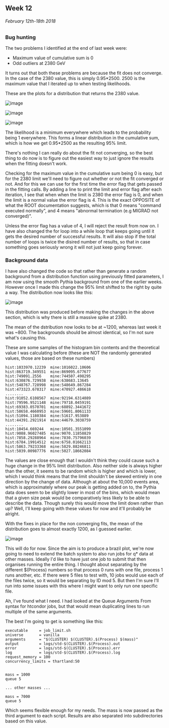 ## Week 12
###### February 12th-18th 2018

### Bug hunting

The two problems I identified at the end of last week were:

* Maximum value of cumulative sum is 0
* Odd outliers at 2380 GeV

It turns out that both these problems are because the fit does not converge.
In the case of the 2380 value, this is simply 0.95\*2500. 2500 is the maximum value that
I iterated up to when testing likelihoods.

These are the plots for a distribution that returns the 2380 value.

![image](https://github.com/H4rtland/masters/blob/master/week12/imgs/plot-51309.0.i56-hist.png "")

![image](https://github.com/H4rtland/masters/blob/master/week12/imgs/plot-51309.0.i56-sig_dist.png "")

![image](https://github.com/H4rtland/masters/blob/master/week12/imgs/plot-51309.0.i56-sig_cumsum.png "")

The likelihood is a minimum everywhere which leads to the probability being 1 everywhere.
This forms a linear distribution in the cumulative sum, which is how we get 0.95\*2500 as the
resulting 95\% limit.

There's nothing I can really do about the fit not converging, so the best thing to do now
is to figure out the easiest way to just ignore the results when the fitting doesn't work.

Checking for the maximum value in the cumulative sum being 0 is easy, but for the 2380 limit
we'll need to figure out whether or not the fit converged or not. And for this we can use for
the first time the error flag that gets passed in the fitting calls. By adding a line
to print the limit and error flag after each iteration, I see that when when the limit is 2380
the error flag is 0, and when the limit is a normal value the error flag is 4. This is the exact
OPPOSITE of what the ROOT documentation suggests, which is that 0 means "command executed
normally", and 4 means "abnormal termination (e.g MIGRAD not converged)".

Unless the error flag has a value of 4, I will reject the result from now on. I have also changed
the for loop into a while loop that keeps going until it gets the desired number of successful
results. It will also stop if the total number of loops is twice the disired number of results,
so that in case something goes seriously wrong it will not just keep going forever.

### Background data

I have also changed the code so that rather than generate a random background from a distribution
function using previously fitted parameters, I am now using the smooth Pythia background from
one of the earlier weeks. However once I made this change the 95% limit shifted to the right
by quite a way. The distribution now looks like this:

![image](https://github.com/H4rtland/masters/blob/master/week12/imgs/95pcCL_dist_51309.png "")

This distribution was produced before making the changes in the above section, which is why
there is still a massive spike at 2380.

The mean of the dstribution now looks to be at ~1200, whereas last week it was ~800.
The backgrounds should be almost identical, so I'm not sure what's causing this.

These are some samples of the histogram bin contents and the theoretical value I was calculating
before (these are NOT the randomly generated values, those are based on these numbers)

```
hist:1033970.12239  mine:1016022.10606
hist:863719.349551  mine:869095.677677
hist:749091.2556    mine:744507.498295
hist:630876.729938  mine:638683.13645
hist:548767.728998  mine:548649.867284
hist:473323.678317  mine:470927.486618
........
hist:91052.6108567  mine:92194.6314089
hist:79596.9521148  mine:79718.0459191
hist:69383.0570701  mine:68892.3441672
hist:58658.4660953  mine:59601.8061133
hist:51094.1180384  mine:51617.953889
hist:44391.2921914  mine:44679.3038759
........
hist:10454.669244   mine:10501.3551099
hist:9088.96027485  mine:9070.11858829
hist:7858.29288964  mine:7830.75796039
hist:6784.19914512  mine:6758.01662113
hist:5863.79233368  mine:5829.88246811
hist:5039.00987776  mine:5027.18662084
```

The values are close enough that I wouldn't think they could cause such a huge change in the
95% limit distribution. Also neither side is always higher than the other, it seems to be random
which is higher and which is lower, which I would think means that the limit shouldn't
be skewed entirely in one direction by the change of data. Although at about the 10,000 events
area, which is approximately where our peak is getting added on to, the Pythia data does seem to
be slightly lower in most of the bins, which would mean that a given size peak would be
comparatively less likely to be able to describe the data. Though surely this would move the limit
down rather than up? Well, I'll keep going with these values for now and it'll probably be alright.

With the fixes in place for the non converging fits, the mean of the distribution goes to almost
exactly 1200, as I guessed earlier.

![image](https://github.com/H4rtland/masters/blob/master/week12/imgs/95pcCL_dist_51310.png "")

This will do for now. Since the aim is to produce a brazil plot, we're now going to need to
extend the batch system to also run jobs for q\* data at other masses. Ideally I'd like to have
just one job to submit that then organises running the entire thing. I thought about separating
by the different $(Process) numbers so that process 0 runs with one file, process 1 runs another,
etc. If there were 5 files to test with, 10 jobs would use each of the files twice, so it would
be separating by ID mod 5. But then I'm sure I'll run into some issues with this where
I might want to only run one specific file.

Ah, I've found what I need. I had looked at the Queue Arguments From syntax for htcondor jobs,
but that would mean duplicating lines to run multiple of the same arguments.

The best I'm going to get is something like this:

```
executable     = job_limit.sh
universe       = vanilla
arguments      = "$(CLUSTER) $(CLUSTER).$(Process) $(mass)"
output         = logs/std-$(CLUSTER).$(Process).out
error          = logs/std-$(CLUSTER).$(Process).err
log            = logs/std-$(CLUSTER).$(Process).log
request_memory = 100
concurrency_limits = thartland:50


mass = 1000
queue 5

... other masses ...

mass = 7000
queue 5
```

Which seems flexible enough for my needs. The mass is now passed as the third argument
to each script. Results are also separated into subdirectories based on this value.
